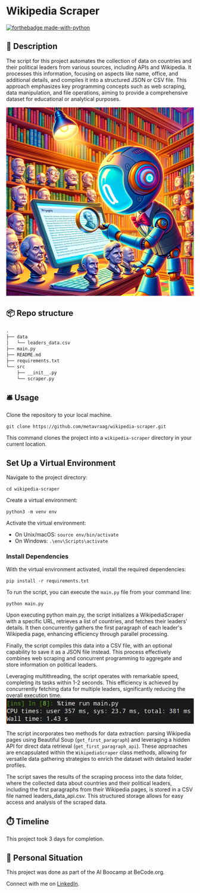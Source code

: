 # Wikipedia Scraper
[![forthebadge made-with-python](https://ForTheBadge.com/images/badges/made-with-python.svg)](https://www.python.org/)


## 🏢 Description
The script for this project automates the collection of data on countries and their political leaders from various sources, including APIs and Wikipedia. 
It processes this information, focusing on aspects like name, office, and additional details, and compiles it into a structured JSON or CSV file. 
This approach emphasizes key programming concepts such as web scraping, data manipulation, and file operations, aiming to provide a comprehensive dataset for educational or analytical purposes.

![logo](logo.webp)

## 📦 Repo structure

```
.
├── data
│   └── leaders_data.csv
├── main.py
├── README.md
├── requirements.txt
└── src
    ├── __init__.py
    └── scraper.py
```

## 🛎️ Usage

Clone the repository to your local machine.
```
git clone https://github.com/metavraag/wikipedia-scraper.git

```
This command clones the project into a `wikipedia-scraper` directory in your current location.

## Set Up a Virtual Environment

Navigate to the project directory:
```
cd wikipedia-scraper
```
Create a virtual environment:
```
python3 -m venv env
```
Activate the virtual environment:

- On Unix/macOS: `source env/bin/activate`
- On Windows: `.\env\Scripts\activate`

### Install Dependencies

With the virtual environment activated, install the required dependencies:
```
pip install -r requirements.txt
```



To run the script, you can execute the `main.py` file from your command line:
```
python main.py

```


 Upon executing python main.py, the script initializes a WikipediaScraper with a specific URL, retrieves a list of countries, and fetches their leaders' details. It then concurrently gathers the first paragraph of each leader's Wikipedia page, enhancing efficiency through parallel processing. 

Finally, the script compiles this data into a CSV file, with an optional capability to save it as a JSON file instead. This process effectively combines web scraping and concurrent programming to aggregate and store information on political leaders.

Leveraging multithreading, the script operates with remarkable speed, completing its tasks within 1-2 seconds. This efficiency is achieved by concurrently fetching data for multiple leaders, significantly reducing the overall execution time.
![speed](speed.jpg)

The script incorporates two methods for data extraction: parsing Wikipedia pages using Beautiful Soup (`get_first_paragraph`) and leveraging a hidden API for direct data retrieval (`get_first_paragraph_api`). 
These approaches are encapsulated within the `WikipediaScraper` class methods, allowing for versatile data gathering strategies to enrich the dataset with detailed leader profiles.

The script saves the results of the scraping process into the data folder, where the collected data about countries and their political leaders, including the first paragraphs from their Wikipedia pages, is stored in a CSV file named leaders_data_api.csv. This structured storage allows for easy access and analysis of the scraped data.


## ⏱️ Timeline

This project took 3 days for completion.

## 📌 Personal Situation
This project was done as part of the AI Boocamp at BeCode.org. 

Connect with me on [LinkedIn](https://www.linkedin.com/in/ivan-panafidin-8937b62b1/).


